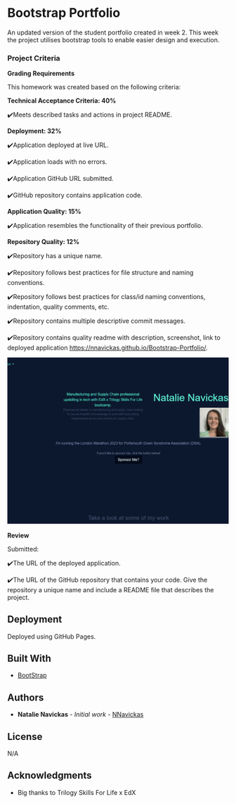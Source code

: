 # Bootstrap Portfolio

An updated version of the student portfolio created in week 2. This week the project utilises bootstrap tools to enable easier design and execution.

### Project Criteria

**Grading Requirements**

This homework was created based on the following criteria:

**Technical Acceptance Criteria: 40%**

✔️Meets described tasks and actions in project README.

**Deployment: 32%**

✔️Application deployed at live URL.

✔️Application loads with no errors.

✔️Application GitHub URL submitted.

✔️GitHub repository contains application code.

**Application Quality: 15%**

✔️Application resembles the functionality of their previous portfolio.

**Repository Quality: 12%**

✔️Repository has a unique name.

✔️Repository follows best practices for file structure and naming conventions.

✔️Repository follows best practices for class/id naming conventions, indentation, quality comments, etc.

✔️Repository contains multiple descriptive commit messages.

✔️Repository contains quality readme with description, screenshot, link to deployed application https://nnavickas.github.io/Bootstrap-Portfolio/.

![Screen grab navy with aqua writing and picture of Natalie Navickas](./Images/week3.PNG "Bootstrap Portfolio Screenshot")



**Review**

Submitted:

✔️The URL of the deployed application.

✔️The URL of the GitHub repository that contains your code. Give the repository a unique name and include a README file that describes the project.


## Deployment

Deployed using GitHub Pages.

## Built With

* [BootStrap](https://getbootstrap.com/docs/4.4/) 


## Authors

* **Natalie Navickas** - *Initial work* - [NNavickas](https://github.com/NNavickas)


## License

N/A

## Acknowledgments

* Big thanks to Trilogy Skills For Life x EdX
